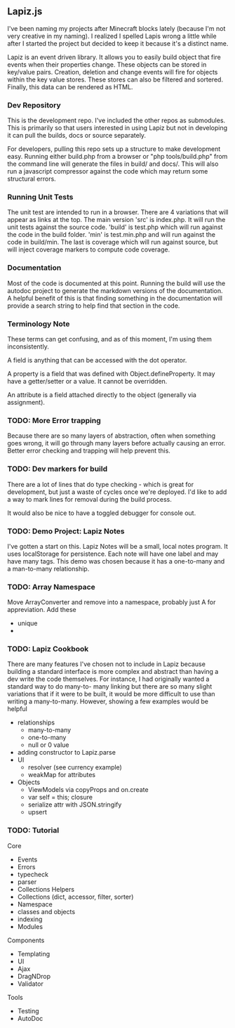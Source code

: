 ## Lapiz.js
I've been naming my projects after Minecraft blocks lately (because I'm not very
creative in my naming). I realized I spelled Lapis wrong a little while after I
started the project but decided to keep it because it's a distinct name.

Lapiz is an event driven library. It allows you to easily build object that fire
events when their properties change. These objects can be stored in key/value
pairs. Creation, deletion and change events will fire for objects within the key
value stores. These stores can also be filtered and sortered. Finally, this data
can be rendered as HTML.

### Dev Repository

This is the development repo. I've included the other repos as submodules. This
is primarily so that users interested in using Lapiz but not in developing it
can pull the builds, docs or source separately.

For developers, pulling this repo sets up a structure to make development easy.
Running either build.php from a browser or "php tools/build.php" from the
command line will generate the files in build/ and docs/. This will also run a
javascript compressor against the code which may return some structural errors.

### Running Unit Tests
The unit test are intended to run in a browser. There are 4 variations that will
appear as links at the top. The main version 'src' is index.php. It will run the
unit tests against the source code. 'build' is test.php which will run against
the code in the build folder. 'min' is test.min.php and will run against the
code in build/min. The last is coverage which will run against source, but will
inject coverage markers to compute code coverage.

### Documentation
Most of the code is documented at this point. Running the build will use the
autodoc project to generate the markdown versions of the documentation. A
helpful benefit of this is that finding something in the documentation will
provide a search string to help find that section in the code.

### Terminology Note
These terms can get confusing, and as of this moment, I'm using them
inconsistently.

A field is anything that can be accessed with the dot operator.

A property is a field that was defined with Object.defineProperty. It may have a
getter/setter or a value. It cannot be overridden.

An attribute is a field attached directly to the object (generally via
assignment).

### TODO: More Error trapping
Because there are so many layers of abstraction, often when something goes
wrong, it will go through many layers before actually causing an error. Better
error checking and trapping will help prevent this.

### TODO: Dev markers for build
There are a lot of lines that do type checking - which is great for development,
but just a waste of cycles once we're deployed. I'd like to add a way to mark
lines for removal during the build process.

It would also be nice to have a toggled debugger for console out.

### TODO: Demo Project: Lapiz Notes
I've gotten a start on this. Lapiz Notes will be a small, local notes program.
It uses localStorage for persistence. Each note will have one label and may have
many tags. This demo was chosen because it has a one-to-many and a man-to-many
relationship.

### TODO: Array Namespace
Move ArrayConverter and remove into a namespace, probably just A for
appreviation. Add these
- unique
- 

### TODO: Lapiz Cookbook
There are many features I've chosen not to include in Lapiz because building a
standard interface is more complex and abstract than having a dev write the code
themselves. For instance, I had originally wanted a standard way to do many-to-
many linking but there are so many slight variations that if it were to be
built, it would be more difficult to use than writing a many-to-many. However,
showing a few examples would be helpful

* relationships
    - many-to-many
    - one-to-many
    - null or 0 value
* adding constructor to Lapiz.parse
* UI
    - resolver (see currency example)
    - weakMap for attributes
* Objects
    - ViewModels via copyProps and on.create
    - var self = this; closure
    - serialize attr with JSON.stringify
    - upsert

### TODO: Tutorial
Core
- Events
- Errors
- typecheck
- parser
- Collections Helpers
- Collections (dict, accessor, filter, sorter)
- Namespace
- classes and objects
- indexing
- Modules

Components
- Templating
- UI
- Ajax
- DragNDrop
- Validator

Tools
- Testing
- AutoDoc